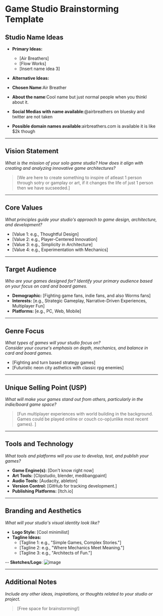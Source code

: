 # Game Studio Brainstorming Template

## Studio Name Ideas
- **Primary Ideas:**
  - [Air Breathers]
  - [Flow Works]
  - [Insert name idea 3]
- **Alternative Ideas:**


- **Chosen Name**:Air Breather
- **About the name**:Cool name but just normal people when you thinkl about it. 
- **Social Medias with name available**:@airbreathers on bluesky and twitter are not taken
- **Possible domain names available**:airbreathers.com is available it is like $2k though

---

## Vision Statement
*What is the mission of your solo game studio? How does it align with creating and analyzing innovative game architectures?*

> [We are here to create something to inspire of atleast 1 person through sotry or gamplay or art, if it changes the life of just 1 person then we have sucseeded.]

---

## Core Values
*What principles guide your studio's approach to game design, architecture, and development?*

- [Value 1: e.g., Thoughtful Design]
- [Value 2: e.g., Player-Centered Innovation]
- [Value 3: e.g., Simplicity in Architecture]
- [Value 4: e.g., Experimentation with Mechanics]

---

## Target Audience
*Who are your games designed for? Identify your primary audience based on your focus on card and board games.*

- **Demographic:** [Fighting game fans, indie fans, and also Worms fans]
- **Interests:** [e.g., Strategic Gameplay, Narrative-Driven Experiences, Multiplayer Fun]
- **Platforms:** [e.g., PC, Web, Mobile]

---

## Genre Focus
*What types of games will your studio focus on?*  
*Consider your course's emphasis on depth, mechanics, and balance in card and board games.*

- [Fighting and turn based strategy games]
- [Futuristic neon city asthetics with classic rpg enemies]

---

## Unique Selling Point (USP)
*What will make your games stand out from others, particularly in the indie/board game space?*

> [Fun multiplayer experiences with world building in the background. Games could be played online or couch co-op(unlike most recent games). ]

---

## Tools and Technology
*What tools and platforms will you use to develop, test, and publish your games?*

- **Game Engine(s):** [Don't know right now]
- **Art Tools:** [Clipstudio, blender, medibangpaint]
- **Audio Tools:** [Audacity, ableton]
- **Version Control:** [GitHub for tracking development.]
- **Publishing Platforms:** [Itch.io]

---

## Branding and Aesthetics
*What will your studio's visual identity look like?*

- **Logo Style:** [Cool minimilist]
- **Tagline Ideas:** 
  - [Tagline 1: e.g., "Simple Games, Complex Stories."]
  - [Tagline 2: e.g., "Where Mechanics Meet Meaning."]
  - [Tagline 3: e.g., "Architects of Fun."]

-- **Sketches/Logo**:
![image](https://github.com/user-attachments/assets/83399bd5-eade-4a8d-a46c-b21444357633)

---

## Additional Notes
*Include any other ideas, inspirations, or thoughts related to your studio or project.*

> [Free space for brainstorming!]
